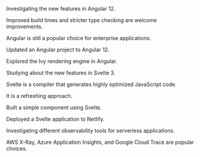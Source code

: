 Investigating the new features in Angular 12.

Improved build times and stricter type checking are welcome improvements.

Angular is still a popular choice for enterprise applications.

Updated an Angular project to Angular 12.

Explored the Ivy rendering engine in Angular.

Studying about the new features in Svelte 3.

Svelte is a compiler that generates highly optimized JavaScript code.

It is a refreshing approach.

Built a simple component using Svelte.

Deployed a Svelte application to Netlify.

Investigating different observability tools for serverless applications.

AWS X-Ray, Azure Application Insights, and Google Cloud Trace are popular choices.
